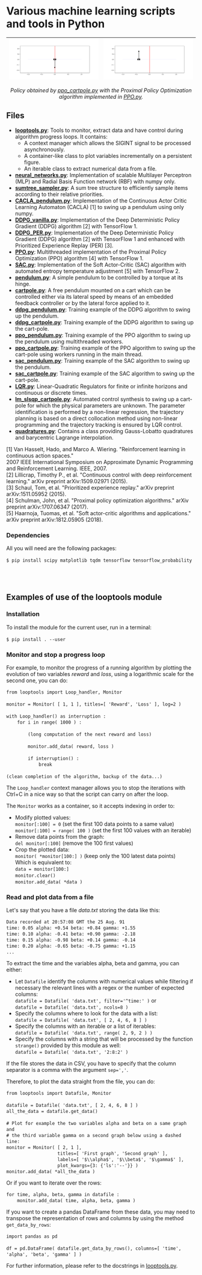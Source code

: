 # Various machine learning scripts and tools in Python

![](cartpole_ppo_1.gif?raw=true "Starting from the same initial position it has been trained with") | ![](cartpole_ppo_2.gif?raw=true "Starting from a different position than the training one")
:-:|:-:

<p align="center"><i>Policy obtained by <a href="ppo_cartpole.py">ppo_cartpole.py</a> with the Proximal Policy Optimization algorithm implemented in <a href="PPO.py">PPO.py</a>.</i></p>


## Files

- **[looptools.py](looptools.py)**: Tools to monitor, extract data and have control during algorithm progress loops. It contains:
	- A context manager which allows the SIGINT signal to be processed asynchronously.
	- A container-like class to plot variables incrementally on a persistent figure.
	- An iterable class to extract numerical data from a file.
- **[neural_networks.py](neural_networks.py)**: Implementation of scalable Multilayer Perceptron (MLP) and Radial Basis Function network (RBF) with numpy only.
- **[sumtree_sampler.py](sumtree_sampler.py)**: A sum tree structure to efficiently sample items according to their relative priorities.
- **[CACLA_pendulum.py](CACLA_pendulum.py)**: Implementation of the Continuous Actor Critic Learning Automaton (CACLA) [1] to swing up a pendulum using only numpy.
- **[DDPG_vanilla.py](DDPG_vanilla.py)**: Implementation of the Deep Deterministic Policy Gradient (DDPG) algorithm [2] with TensorFlow 1.
- **[DDPG_PER.py](DDPG_PER.py)**: Implementation of the Deep Deterministic Policy Gradient (DDPG) algorithm [2] with TensorFlow 1 and enhanced with Prioritized Experience Replay (PER) [3].
- **[PPO.py](PPO.py)**: Multithreaded implementation of the Proximal Policy Optimization (PPO) algorithm [4] with TensorFlow 1.
- **[SAC.py](SAC.py)**: Implementation of the Soft Actor-Critic (SAC) algorithm with automated entropy temperature adjustment [5] with TensorFlow 2.
- **[pendulum.py](pendulum.py)**: A simple pendulum to be controlled by a torque at its hinge.
- **[cartpole.py](cartpole.py)**: A free pendulum mounted on a cart which can be controlled either via its lateral speed by means of an embedded feedback controller or by the lateral force applied to it.
- **[ddpg_pendulum.py](ddpg_pendulum.py)**: Training example of the DDPG algorithm to swing up the pendulum.
- **[ddpg_cartpole.py](ddpg_cartpole.py)**: Training example of the DDPG algorithm to swing up the cart-pole.
- **[ppo_pendulum.py](ppo_pendulum.py)**: Training example of the PPO algorithm to swing up the pendulum using multithreaded workers.
- **[ppo_cartpole.py](ppo_cartpole.py)**: Training example of the PPO algorithm to swing up the cart-pole using workers running in the main thread.
- **[sac_pendulum.py](sac_pendulum.py)**: Training example of the SAC algorithm to swing up the pendulum.
- **[sac_cartpole.py](sac_cartpole.py)**: Training example of the SAC algorithm to swing up the cart-pole.
- **[LQR.py](LQR.py)**: Linear-Quadratic Regulators for finite or infinite horizons and continuous or discrete times.
- **[lm_slsqp_cartpole.py](lm_slsqp_cartpole.py)**: Automated control synthesis to swing up a cart-pole for which the physical parameters are unknown. The parameter identification is performed by a non-linear regression, the trajectory planning is based on a direct collocation method using non-linear programming and the trajectory tracking is ensured by LQR control.
- **[quadratures.py](quadratures.py)**: Contains a class providing Gauss-Lobatto quadratures and barycentric Lagrange interpolation.

[1] Van Hasselt, Hado, and Marco A. Wiering. "Reinforcement learning in continuous action spaces."<br />
    2007 IEEE International Symposium on Approximate Dynamic Programming and Reinforcement Learning. IEEE, 2007.<br />
[2] Lillicrap, Timothy P., et al. "Continuous control with deep reinforcement learning." arXiv preprint arXiv:1509.02971 (2015).<br />
[3] Schaul, Tom, et al. "Prioritized experience replay." arXiv preprint arXiv:1511.05952 (2015).<br />
[4] Schulman, John, et al. "Proximal policy optimization algorithms." arXiv preprint arXiv:1707.06347 (2017).<br />
[5] Haarnoja, Tuomas, et al. "Soft actor-critic algorithms and applications." arXiv preprint arXiv:1812.05905 (2018).


### Dependencies

All you will need are the following packages:

`$ pip install scipy matplotlib tqdm tensorflow tensorflow_probability`

<br />
<br />


## Examples of use of the looptools module


### Installation

To install the module for the current user, run in a terminal:

`$ pip install . --user`


### Monitor and stop a progress loop

For example, to monitor the progress of a running algorithm by plotting the evolution of two variables *reward* and *loss*, using a logarithmic scale for the second one, you can do:

	from looptools import Loop_handler, Monitor

	monitor = Monitor( [ 1, 1 ], titles=[ 'Reward', 'Loss' ], log=2 )

	with Loop_handler() as interruption :
		for i in range( 1000 ) :

			(long computation of the next reward and loss)

			monitor.add_data( reward, loss )

			if interruption() :
				break
	
	(clean completion of the algorithm, backup of the data...)

The `Loop_handler` context manager allows you to stop the iterations with Ctrl+C in a nice way so that the script can carry on after the loop.

The `Monitor` works as a container, so it accepts indexing in order to:
- Modify plotted values:<br />
`monitor[:100] = 0` (set the first 100 data points to a same value)<br />
`monitor[:100] = range( 100 )` (set the first 100 values with an iterable)
- Remove data points from the graph:<br />
`del monitor[:100]` (remove the 100 first values)
- Crop the plotted data:<br />
`monitor( *monitor[100:] )` (keep only the 100 latest data points)<br />
Which is equivalent to:<br />
`data = monitor[100:]`<br />
`monitor.clear()`<br />
`monitor.add_data( *data )`


### Read and plot data from a file

Let's say that you have a file *data.txt* storing the data like this:

	Data recorded at 20:57:08 GMT the 25 Aug. 91
	time: 0.05 alpha: +0.54 beta: +0.84 gamma: +1.55
	time: 0.10 alpha: -0.41 beta: +0.90 gamma: -2.18
	time: 0.15 alpha: -0.98 beta: +0.14 gamma: -0.14
	time: 0.20 alpha: -0.65 beta: -0.75 gamma: +1.15
	...

To extract the time and the variables alpha, beta and gamma, you can either:
- Let `Datafile` identify the columns with numerical values while filtering if necessary the relevant lines with a regex or the number of expected columns:<br />
`datafile = Datafile( 'data.txt', filter='^time:' )` or<br />
`datafile = Datafile( 'data.txt', ncols=8 )`
- Specify the columns where to look for the data with a list:<br />
`datafile = Datafile( 'data.txt', [ 2, 4, 6, 8 ] )`
- Specify the columns with an iterable or a list of iterables:<br />
`datafile = Datafile( 'data.txt', range( 2, 9, 2 ) )`
- Specify the columns with a string that will be processed by the function `strange()` provided by this module as well:<br />
`datafile = Datafile( 'data.txt', '2:8:2' )`

If the file stores the data in CSV, you have to specify that the column separator is a comma with the argument `sep=','`.

Therefore, to plot the data straight from the file, you can do:

	from looptools import Datafile, Monitor

	datafile = Datafile( 'data.txt', [ 2, 4, 6, 8 ] )
	all_the_data = datafile.get_data()

	# Plot for example the two variables alpha and beta on a same graph and
	# the third variable gamma on a second graph below using a dashed line:
	monitor = Monitor( [ 2, 1 ],
	                   titles=[ 'First graph', 'Second graph' ],
	                   labels=[ '$\\alpha$', '$\\beta$', '$\gamma$' ],
	                   plot_kwargs={3: {'ls':'--'}} )
	monitor.add_data( *all_the_data )

Or if you want to iterate over the rows:

	for time, alpha, beta, gamma in datafile :
		monitor.add_data( time, alpha, beta, gamma )

If you want to create a pandas DataFrame from these data, you may need to transpose the representation of rows and columns by using the method `get_data_by_rows`:

	import pandas as pd

	df = pd.DataFrame( datafile.get_data_by_rows(), columns=[ 'time', 'alpha', 'beta', 'gamma' ] )


For further information, please refer to the docstrings in [looptools.py](looptools.py).
